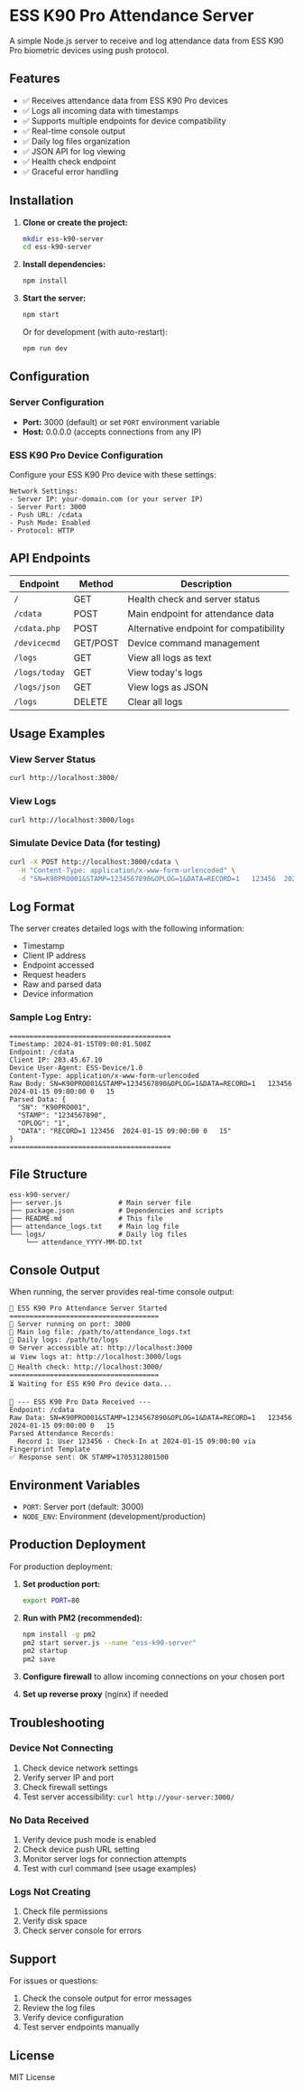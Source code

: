 # ESS K90 Pro Attendance Server

A simple Node.js server to receive and log attendance data from ESS K90 Pro biometric devices using push protocol.

## Features

- ✅ Receives attendance data from ESS K90 Pro devices
- ✅ Logs all incoming data with timestamps
- ✅ Supports multiple endpoints for device compatibility
- ✅ Real-time console output
- ✅ Daily log files organization
- ✅ JSON API for log viewing
- ✅ Health check endpoint
- ✅ Graceful error handling

## Installation

1. **Clone or create the project:**
   ```bash
   mkdir ess-k90-server
   cd ess-k90-server
   ```

2. **Install dependencies:**
   ```bash
   npm install
   ```

3. **Start the server:**
   ```bash
   npm start
   ```

   Or for development (with auto-restart):
   ```bash
   npm run dev
   ```

## Configuration

### Server Configuration
- **Port:** 3000 (default) or set `PORT` environment variable
- **Host:** 0.0.0.0 (accepts connections from any IP)

### ESS K90 Pro Device Configuration
Configure your ESS K90 Pro device with these settings:

```
Network Settings:
- Server IP: your-domain.com (or your server IP)
- Server Port: 3000
- Push URL: /cdata
- Push Mode: Enabled
- Protocol: HTTP
```

## API Endpoints

| Endpoint | Method | Description |
|----------|--------|-------------|
| `/` | GET | Health check and server status |
| `/cdata` | POST | Main endpoint for attendance data |
| `/cdata.php` | POST | Alternative endpoint for compatibility |
| `/devicecmd` | GET/POST | Device command management |
| `/logs` | GET | View all logs as text |
| `/logs/today` | GET | View today's logs |
| `/logs/json` | GET | View logs as JSON |
| `/logs` | DELETE | Clear all logs |

## Usage Examples

### View Server Status
```bash
curl http://localhost:3000/
```

### View Logs
```bash
curl http://localhost:3000/logs
```

### Simulate Device Data (for testing)
```bash
curl -X POST http://localhost:3000/cdata \
  -H "Content-Type: application/x-www-form-urlencoded" \
  -d "SN=K90PRO001&STAMP=1234567890&OPLOG=1&DATA=RECORD=1	123456	2024-01-15 09:00:00	0	15"
```

## Log Format

The server creates detailed logs with the following information:
- Timestamp
- Client IP address
- Endpoint accessed
- Request headers
- Raw and parsed data
- Device information

### Sample Log Entry:
```
========================================
Timestamp: 2024-01-15T09:00:01.500Z
Endpoint: /cdata
Client IP: 203.45.67.10
Device User-Agent: ESS-Device/1.0
Content-Type: application/x-www-form-urlencoded
Raw Body: SN=K90PRO001&STAMP=1234567890&OPLOG=1&DATA=RECORD=1	123456	2024-01-15 09:00:00	0	15
Parsed Data: {
  "SN": "K90PRO001",
  "STAMP": "1234567890",
  "OPLOG": "1",
  "DATA": "RECORD=1	123456	2024-01-15 09:00:00	0	15"
}
========================================
```

## File Structure

```
ess-k90-server/
├── server.js              # Main server file
├── package.json           # Dependencies and scripts
├── README.md              # This file
├── attendance_logs.txt    # Main log file
└── logs/                  # Daily log files
    └── attendance_YYYY-MM-DD.txt
```

## Console Output

When running, the server provides real-time console output:

```
🚀 ESS K90 Pro Attendance Server Started
=====================================
📡 Server running on port: 3000
📝 Main log file: /path/to/attendance_logs.txt
📅 Daily logs: /path/to/logs
🌐 Server accessible at: http://localhost:3000
📊 View logs at: http://localhost:3000/logs
📱 Health check: http://localhost:3000/
=====================================
⏳ Waiting for ESS K90 Pro device data...

🔔 --- ESS K90 Pro Data Received ---
Endpoint: /cdata
Raw Data: SN=K90PRO001&STAMP=1234567890&OPLOG=1&DATA=RECORD=1	123456	2024-01-15 09:00:00	0	15
Parsed Attendance Records:
  Record 1: User 123456 - Check-In at 2024-01-15 09:00:00 via Fingerprint Template
✅ Response sent: OK STAMP=1705312801500
```

## Environment Variables

- `PORT`: Server port (default: 3000)
- `NODE_ENV`: Environment (development/production)

## Production Deployment

For production deployment:

1. **Set production port:**
   ```bash
   export PORT=80
   ```

2. **Run with PM2 (recommended):**
   ```bash
   npm install -g pm2
   pm2 start server.js --name "ess-k90-server"
   pm2 startup
   pm2 save
   ```

3. **Configure firewall** to allow incoming connections on your chosen port

4. **Set up reverse proxy** (nginx) if needed

## Troubleshooting

### Device Not Connecting
1. Check device network settings
2. Verify server IP and port
3. Check firewall settings
4. Test server accessibility: `curl http://your-server:3000/`

### No Data Received
1. Verify device push mode is enabled
2. Check device push URL setting
3. Monitor server logs for connection attempts
4. Test with curl command (see usage examples)

### Logs Not Creating
1. Check file permissions
2. Verify disk space
3. Check server console for errors

## Support

For issues or questions:
1. Check the console output for error messages
2. Review the log files
3. Verify device configuration
4. Test server endpoints manually

## License

MIT License